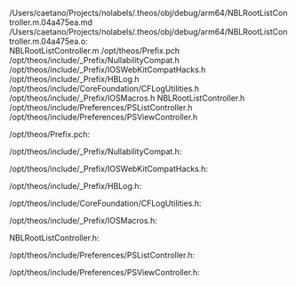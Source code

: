 /Users/caetano/Projects/nolabels/.theos/obj/debug/arm64/NBLRootListController.m.04a475ea.md /Users/caetano/Projects/nolabels/.theos/obj/debug/arm64/NBLRootListController.m.04a475ea.o: \
  NBLRootListController.m /opt/theos/Prefix.pch \
  /opt/theos/include/_Prefix/NullabilityCompat.h \
  /opt/theos/include/_Prefix/IOSWebKitCompatHacks.h \
  /opt/theos/include/_Prefix/HBLog.h \
  /opt/theos/include/CoreFoundation/CFLogUtilities.h \
  /opt/theos/include/_Prefix/IOSMacros.h NBLRootListController.h \
  /opt/theos/include/Preferences/PSListController.h \
  /opt/theos/include/Preferences/PSViewController.h

/opt/theos/Prefix.pch:

/opt/theos/include/_Prefix/NullabilityCompat.h:

/opt/theos/include/_Prefix/IOSWebKitCompatHacks.h:

/opt/theos/include/_Prefix/HBLog.h:

/opt/theos/include/CoreFoundation/CFLogUtilities.h:

/opt/theos/include/_Prefix/IOSMacros.h:

NBLRootListController.h:

/opt/theos/include/Preferences/PSListController.h:

/opt/theos/include/Preferences/PSViewController.h:
